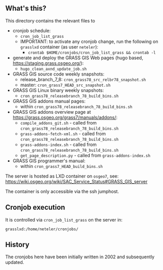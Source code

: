 ## What's this?

This directory contains the relevant files to

- cronjob schedule:
    - `cron_job_list_grass`
    - IMPORTANT: to activate any cronjob change, run the following on `grasslxd` container (as user `neteler`):
        - `crontab $HOME/cronjobs/cron_job_list_grass && crontab -l`
- generate and deploy the GRASS GIS Web pages (hugo based, https://staging.grass.osgeo.org/):
    - `hugo_clean_axnd_update_job.sh`
- GRASS GIS source code weekly snapshots:
    - release_branch_7_8: `cron_grass78_src_relbr78_snapshot.sh`
    - master: `cron_grass7_HEAD_src_snapshot.sh`
- GRASS GIS Linux binary weekly snapshots:
    - `cron_grass78_releasebranch_78_build_bins.sh`
- GRASS GIS addons manual pages:
    - within `cron_grass78_releasebranch_78_build_bins.sh`
- GRASS GIS addons overview page at https://grass.osgeo.org/grass7/manuals/addons/:
    - `compile_addons_git.sh` - called from `cron_grass78_releasebranch_78_build_bins.sh`
    - `grass-addons-fetch-xml.sh` - called from `cron_grass78_releasebranch_78_build_bins.sh`
    - `grass-addons-index.sh` - called from `cron_grass78_releasebranch_78_build_bins.sh`
    - `get_page_description.py` - called from `grass-addons-index.sh`
- GRASS GIS programmer's manual:
    - within `cron_grass7_HEAD_build_bins.sh`

The server is hosted as LXD container on `osgeo7`, see: https://wiki.osgeo.org/wiki/SAC_Service_Status#GRASS_GIS_server

The container is only accessible via the ssh jumphost.

## Cronjob execution

It is controlled via `cron_job_list_grass` on the server in:

```
grasslxd:/home/neteler/cronjobs/
```

## History

The cronjobs here have been initially written in 2002 and subsequently updated.
